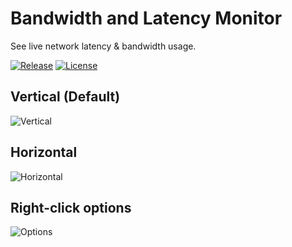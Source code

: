 # Bandwidth and Latency Monitor

See live network latency & bandwidth usage.

[![Release](https://img.shields.io/github/release/danielchalmers/Network-Monitor.svg?label=Release&maxAge=60)](https://github.com/danielchalmers/Network-Monitor/releases/latest)
[![License](https://img.shields.io/github/license/danielchalmers/Network-Monitor.svg?label=License&maxAge=86400)](LICENSE.md)

## Vertical (Default)

![Vertical](https://user-images.githubusercontent.com/7112040/33785224-16384542-dc32-11e7-8574-676f0fe52726.gif)

## Horizontal

![Horizontal](https://user-images.githubusercontent.com/7112040/33785456-202dfeb0-dc33-11e7-87e5-af4a09d77058.gif)

## Right-click options

![Options](https://user-images.githubusercontent.com/7112040/33785548-894d2a06-dc33-11e7-9218-8c4d7bfc3634.png)
